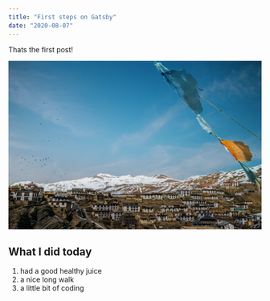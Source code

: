 ```yaml
---
title: "First steps on Gatsby"
date: "2020-08-07"
---
```


Thats the first post!

![picture](./unsplash.png)

## What I did today

1. had a good healthy juice
2. a nice long walk
3. a little bit of coding